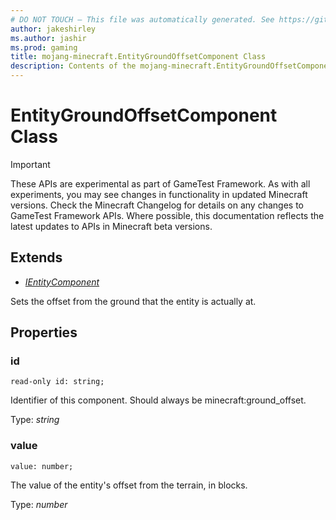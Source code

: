```yaml
---
# DO NOT TOUCH — This file was automatically generated. See https://github.com/Mojang/MinecraftScriptingApiDocsGenerator to modify descriptions, examples, etc.
author: jakeshirley
ms.author: jashir
ms.prod: gaming
title: mojang-minecraft.EntityGroundOffsetComponent Class
description: Contents of the mojang-minecraft.EntityGroundOffsetComponent class.
---
```

# EntityGroundOffsetComponent Class
>[!IMPORTANT]
>These APIs are experimental as part of GameTest Framework. As with all experiments, you may see changes in functionality in updated Minecraft versions. Check the Minecraft Changelog for details on any changes to GameTest Framework APIs. Where possible, this documentation reflects the latest updates to APIs in Minecraft beta versions.

## Extends
- [*IEntityComponent*](IEntityComponent.md)

Sets the offset from the ground that the entity is actually at.

## Properties
### **id**
`read-only id: string;`

Identifier of this component. Should always be minecraft:ground_offset.

Type: *string*


### **value**
`value: number;`

The value of the entity's offset from the terrain, in blocks.

Type: *number*


